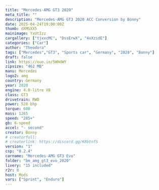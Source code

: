 ```yaml
---
title: "Mercedes-AMG GT3 2020"
meta_title: ""
description: "Mercedes-AMG GT3 2020 ACC Conversion by Bonny"
date: 2025-04-24T19:00:00Z
thumb: dXMSXX5
mainimage: YxUtIzz
cargallery: ["tjxxcMC", "DssErwX", "4xXzidE"]
categories: ["Car"]
author: "Theodora"
tags: ["Mercedes","GT3", "Sports car", "Germany", "2020", "Bonny"]
draft: false
link: https://ouo.io/5WHdWY
zipsize: "462 MB"
manu: Mercedes
logo2: amg
country: Germany
year: 2020
engine: 4.0-litre V8
class: GT3
drivetrain: RWD
power: 520 bhp 
torque: 600	
mass: 1265
speed: "285+"
gb: 6-speed
accel: "- second"
creator: Bonny
# creatorfull: 
# creatorlink: https://discord.gg/K8btnfS
version: "1"
csp: "0.2.4"
carname: "Mercedes-AMG GT3 Evo"
folder: "bm_amg_gt3_evo_2020"
livery: "15 included"
r2r: 0
host: Mods
vars: ["Sprint", "Enduro"]
---
```


